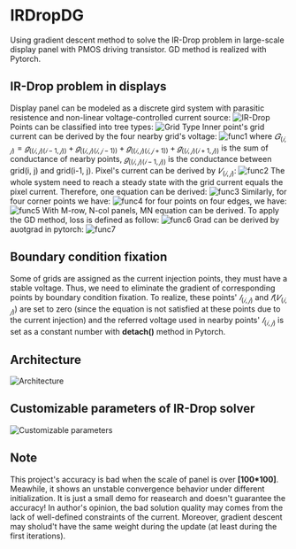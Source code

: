 # IRDropDG
Using gradient descent method to solve the IR-Drop problem in large-scale display panel with PMOS driving transistor. GD method is realized with Pytorch.

## IR-Drop problem in displays
Display panel can be modeled as a discrete gird system with parasitic resistence and non-linear voltage-controlled current source:
![IR-Drop](https://github.com/YunTing-k/IRDropGD/blob/master/img/img1.png?raw=true)
Points can be classified into tree types:
![Grid Type](https://github.com/YunTing-k/IRDropGD/blob/master/img/img2.png?raw=true)
Inner point's grid current can be derived by the four nearby grid's voltage:
![func1](https://github.com/YunTing-k/IRDropGD/blob/master/img/img3.png?raw=true)
where $𝐺_(𝑖,𝑗)=𝑔_((𝑖,𝑗)(𝑖−1,𝑗))+ 𝑔_((𝑖,𝑗)(𝑖,𝑗−1))+ 𝑔_((𝑖,𝑗)(𝑖,𝑗+1))+ 𝑔_((𝑖,𝑗)(𝑖+1,𝑗))$ is the sum of conductance of nearby points, $𝑔_((𝑖,𝑗)(𝑖−1,𝑗))$ is the conductance between grid(i, j) and grid(i-1, j).
Pixel's current can be derived by $𝑉_(𝑖,𝑗)$:
![func2](https://github.com/YunTing-k/IRDropGD/blob/master/img/img4.png?raw=true)
The whole system need to reach a steady state with the grid current equals the pixel current. Therefore, one equation can be derived:
![func3](https://github.com/YunTing-k/IRDropGD/blob/master/img/img5.png?raw=true)
Similarly, for four corner points we have:
![func4](https://github.com/YunTing-k/IRDropGD/blob/master/img/img6.png?raw=true)
for four points on four edges, we have:
![func5](https://github.com/YunTing-k/IRDropGD/blob/master/img/img7.png?raw=true)
With M-row, N-col panels, MN equation can be derived. To apply the GD method, loss is defined as follow:
![func6](https://github.com/YunTing-k/IRDropGD/blob/master/img/img8.png?raw=true)
Grad can be derived by auotgrad in pytorch:
![func7](https://github.com/YunTing-k/IRDropGD/blob/master/img/img9.png?raw=true)

## Boundary condition fixation
Some of grids are assigned as the current injection points, they must have a stable voltage. Thus, we need to eliminate the gradient of corresponding points by boundary condition fixation.
To realize, these points' $𝐼_(𝑖,𝑗)$ and $𝑓(𝑉_(𝑖,𝑗))$ are set to zero (since the equation is not satisfied at these points due to the current injection) and the referred voltage used in nearby points' $𝐼_(𝑖,𝑗)$ is set as a constant number with **detach()** method in Pytorch.

## Architecture
![Architecture](https://github.com/YunTing-k/IRDropGD/blob/master/img/img10.png?raw=true)
## Customizable parameters of IR-Drop solver
![Customizable parameters](https://github.com/YunTing-k/IRDropGD/blob/master/img/img11.png?raw=true)

## Note
This project's accuracy is bad when the scale of panel is over **[100*100]**. Meawhile, it shows an unstable convergence behavior under different initialization. It is just a small demo for reasearch and doesn't guarantee the accuracy!
In author's opinion, the bad solution quality may comes from the lack of well-defined constraints of the current. Moreover, gradient descent may sholud't have the same weight during the update (at least during the first iterations).
